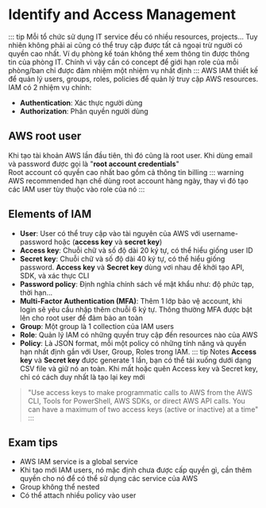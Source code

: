 # Identify and Access Management

::: tip
Mỗi tổ chức sử dụng IT service đều có nhiều resources, projects... 
Tuy nhiên không phải ai cũng có thể truy cập được tất cả ngoại trừ người có quyền cao nhất.
Ví dụ phòng kế toán không thể xem thông tin được thông tin của phòng IT.
Chính vì vậy cần có concept để giới hạn role của mỗi phòng/ban chỉ được đảm nhiệm một nhiệm vụ nhất định
:::
AWS IAM thiết kế để quản lý users, groups, roles, policies để quản lý truy cập AWS resources. IAM có 2 nhiệm vụ chính:
  - **Authentication**: Xác thực người dùng
  - **Authorization**: Phân quyền người dùng

## AWS root user
Khi tạo tài khoản AWS lần đầu tiên, thì đó cũng là root user.
Khi dùng email và password được gọi là "**root account credentials**"\
Root account có quyền cao nhất bao gồm cả thông tin billing
::: warning
AWS recommended hạn chế dùng root account hàng ngày, thay vì đó tạo các IAM user tùy thuộc vào role của nó
:::

## Elements of IAM
  - **User**: User có thể truy cập vào tài nguyên của AWS với username-password hoặc (**access key** và **secret key**)
  - **Access key**: Chuỗi chữ và số độ dài 20 ký tự, có thể hiểu giống user ID
  - **Secret key**: Chuỗi chữ và số độ dài 40 ký tự, có thể hiểu giống password. **Access key** và **Secret key** dùng  vơi nhau để khởi tạo API, SDK, và xác thực CLI
  - **Password policy**: Định nghĩa chính sách về mật khẩu như: độ phức tạp, thời hạn...
  - **Multi-Factor Authentication (MFA)**: Thêm 1 lớp bảo vệ account, khi login sẽ yêu cầu nhập thêm chuỗi 6 ký tự. Thông thường MFA được bật lên cho root user để đảm bảo an toàn
  - **Group**: Một group là 1 collection của IAM users
  - **Role**: Quản lý IAM có những quyền truy cập đến resources nào của AWS
  - **Policy**: Là JSON format, mỗi một policy có những tính năng và quyền hạn nhất định gắn với User, Group, Roles trong IAM.
::: tip Notes
**Access key** và **Secret key** được generate 1 lần, bạn có thể tải xuống dưới dạng CSV file và giữ nó an toàn. Khi mất hoặc quên Access key và Secret key, chỉ có cách duy nhất là tạo lại key mới
>"Use access keys to make programmatic calls to AWS from the AWS CLI, Tools for PowerShell, AWS SDKs, or direct AWS API calls. You can have a maximum of two access keys (active or inactive) at a time"
:::

## Exam tips
  - AWS IAM service is a global service
  - Khi tạo mới IAM users, nó mặc định chưa được cấp quyền gì, cần thêm quyền cho nó để có thể sử dụng các service của AWS
  - Group không thể nested
  - Có thể attach nhiều policy vào user
